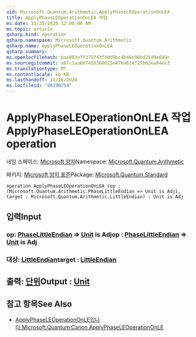 ```yaml
---
uid: Microsoft.Quantum.Arithmetic.ApplyPhaseLEOperationOnLEA
title: ApplyPhaseLEOperationOnLEA 작업
ms.date: 11/25/2020 12:00:00 AM
ms.topic: article
qsharp.kind: operation
qsharp.namespace: Microsoft.Quantum.Arithmetic
qsharp.name: ApplyPhaseLEOperationOnLEA
qsharp.summary: ''
ms.openlocfilehash: bae803e7f375f43f40d9bc4b46e96bd21d9e699c
ms.sourcegitcommit: a87c1aa8e7453360025e47ba614f25b02ea84ec3
ms.translationtype: MT
ms.contentlocale: ko-KR
ms.lasthandoff: 11/26/2020
ms.locfileid: "96190754"
---
```

# <a name="applyphaseleoperationonlea-operation"></a><span data-ttu-id="f16ca-102">ApplyPhaseLEOperationOnLEA 작업</span><span class="sxs-lookup"><span data-stu-id="f16ca-102">ApplyPhaseLEOperationOnLEA operation</span></span>

<span data-ttu-id="f16ca-103">네임 스페이스: [Microsoft 양자](xref:Microsoft.Quantum.Arithmetic)</span><span class="sxs-lookup"><span data-stu-id="f16ca-103">Namespace: [Microsoft.Quantum.Arithmetic](xref:Microsoft.Quantum.Arithmetic)</span></span>

<span data-ttu-id="f16ca-104">패키지: [Microsoft 양자 표준](https://nuget.org/packages/Microsoft.Quantum.Standard)</span><span class="sxs-lookup"><span data-stu-id="f16ca-104">Package: [Microsoft.Quantum.Standard](https://nuget.org/packages/Microsoft.Quantum.Standard)</span></span>




```qsharp
operation ApplyPhaseLEOperationOnLEA (op : (Microsoft.Quantum.Arithmetic.PhaseLittleEndian => Unit is Adj), target : Microsoft.Quantum.Arithmetic.LittleEndian) : Unit is Adj
```


## <a name="input"></a><span data-ttu-id="f16ca-105">입력</span><span class="sxs-lookup"><span data-stu-id="f16ca-105">Input</span></span>

### <a name="op--phaselittleendian--unit--is-adj"></a><span data-ttu-id="f16ca-106">op: [PhaseLittleEndian](xref:Microsoft.Quantum.Arithmetic.PhaseLittleEndian) => [Unit](xref:microsoft.quantum.lang-ref.unit)  is Adj</span><span class="sxs-lookup"><span data-stu-id="f16ca-106">op : [PhaseLittleEndian](xref:Microsoft.Quantum.Arithmetic.PhaseLittleEndian) => [Unit](xref:microsoft.quantum.lang-ref.unit)  is Adj</span></span>




### <a name="target--littleendian"></a><span data-ttu-id="f16ca-107">대상: [LittleEndian](xref:Microsoft.Quantum.Arithmetic.LittleEndian)</span><span class="sxs-lookup"><span data-stu-id="f16ca-107">target : [LittleEndian](xref:Microsoft.Quantum.Arithmetic.LittleEndian)</span></span>





## <a name="output--unit"></a><span data-ttu-id="f16ca-108">출력: [단위](xref:microsoft.quantum.lang-ref.unit)</span><span class="sxs-lookup"><span data-stu-id="f16ca-108">Output : [Unit](xref:microsoft.quantum.lang-ref.unit)</span></span>



## <a name="see-also"></a><span data-ttu-id="f16ca-109">참고 항목</span><span class="sxs-lookup"><span data-stu-id="f16ca-109">See Also</span></span>

- [<span data-ttu-id="f16ca-110">ApplyPhaseLEOperationOnLE입니다.</span><span class="sxs-lookup"><span data-stu-id="f16ca-110">Microsoft.Quantum.Canon.ApplyPhaseLEOperationOnLE</span></span>](xref:Microsoft.Quantum.Canon.ApplyPhaseLEOperationOnLE)